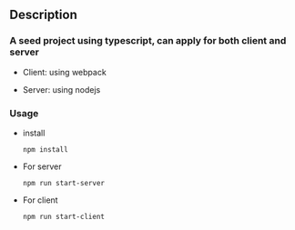 ## Description

### A seed project using typescript, can apply for both client and server

- Client: using webpack

- Server: using nodejs

### Usage

- install

    `npm install` 

- For server

    `npm run start-server`

- For client

    `npm run start-client`
